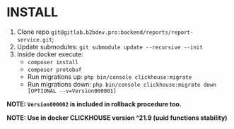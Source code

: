 # INSTALL

1. Clone repo `git@gitlab.b2bdev.pro:backend/reports/report-service.git`;
2. Update submodules: `git submodule update --recursive --init`   
2. Inside docker execute:
   - `composer install`
   - `composer protobuf`
   - Run migrations up: `php bin/console clickhouse:migrate`
   - Run migrations down: `php bin/console clickhouse:migrate down [OPTIONAL --v=Version000001]`
   
**NOTE: `Version000002` is included in rollback procedure too.**

**NOTE: Use in docker CLICKHOUSE version ^21.9 (uuid functions stability)**